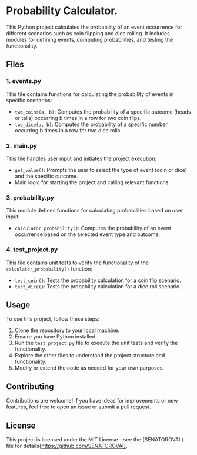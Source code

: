 # Probability Calculator.


This Python project calculates the probability of an event occurrence for different scenarios such as coin flipping and dice rolling. It includes modules for defining events, computing probabilities, and testing the functionality.

## Files

### 1. events.py

This file contains functions for calculating the probability of events in specific scenarios:

- `two_coins(a, b)`: Computes the probability of a specific outcome (heads or tails) occurring b times in a row for two coin flips.
- `two_dice(a, b)`: Computes the probability of a specific number occurring b times in a row for two dice rolls.

### 2. main.py

This file handles user input and initiates the project execution:

- `get_value()`: Prompts the user to select the type of event (coin or dice) and the specific outcome.
- Main logic for starting the project and calling relevant functions.

### 3. probability.py

This module defines functions for calculating probabilities based on user input:

- `calculator_probability()`: Computes the probability of an event occurrence based on the selected event type and outcome.

### 4. test_project.py

This file contains unit tests to verify the functionality of the `calculator_probability()` function:

- `test_coin()`: Tests the probability calculation for a coin flip scenario.
- `test_dice()`: Tests the probability calculation for a dice roll scenario.

## Usage

To use this project, follow these steps:

1. Clone the repository to your local machine.
2. Ensure you have Python installed.
3. Run the `test_project.py` file to execute the unit tests and verify the functionality.
4. Explore the other files to understand the project structure and functionality.
5. Modify or extend the code as needed for your own purposes.

## Contributing

Contributions are welcome! If you have ideas for improvements or new features, feel free to open an issue or submit a pull request.

## License

This project is licensed under the MIT License - see the [SENATOROVAI ) file for details{https://github.com/SENATOROVAI}.
